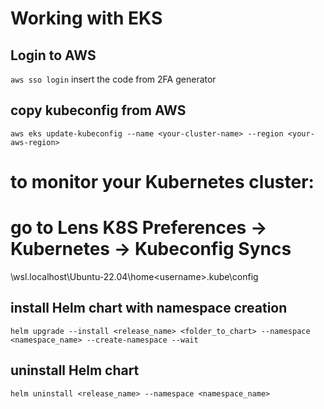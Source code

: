 # Working with EKS

## Login to AWS

`aws sso login`
insert the code from 2FA generator

## copy kubeconfig from AWS
`aws eks update-kubeconfig --name <your-cluster-name> --region <your-aws-region>`

# to monitor your Kubernetes cluster:
# go to Lens K8S Preferences -> Kubernetes -> Kubeconfig Syncs
\\wsl.localhost\Ubuntu-22.04\home\<username>\.kube\config

## install Helm chart with namespace creation

<!-- https://stackoverflow.com/questions/51783651/how-to-create-a-namespace-if-it-doesnt-exists-from-helm-templates -->
`helm upgrade --install <release_name> <folder_to_chart> --namespace <namespace_name> --create-namespace --wait`

## uninstall Helm chart

`helm uninstall <release_name> --namespace <namespace_name>`
